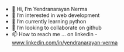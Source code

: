 - 👋 Hi, I’m Yendranarayan Nerma
- 👀 I’m interested in web development
- 🌱 I’m currently learning python
- 💞️ I’m looking to collaborate on github
- 📫 How to reach me ... on linkedin - www.linkedin.com/in/yendranarayan-verma

<!---
yendra554/yendra554 is a ✨ special ✨ repository because its `README.md` (this file) appears on your GitHub profile.
You can click the Preview link to take a look at your changes.
--->
